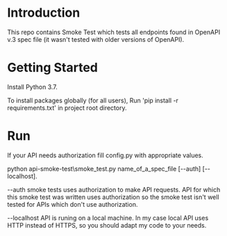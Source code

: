 # Introduction 
This repo contains Smoke Test which tests all endpoints found in OpenAPI v.3 spec file (it wasn't tested with older versions of OpenAPI).
  
# Getting Started
Install Python 3.7.

To install packages globally (for all users),
Run 'pip install -r requirements.txt' in project root directory.

# Run
If your API needs authorization fill config.py with appropriate values.

python api-smoke-test\smoke_test.py name_of_a_spec_file [--auth] [--localhost].

--auth smoke tests uses authorization to make API requests.
API for which this smoke test was written uses authorization so the smoke test isn't 
well tested for APIs which don't use authorization.

--localhost API is runing on a local machine. 
In my case local API uses HTTP instead of HTTPS, so you should adapt my code to your needs.
